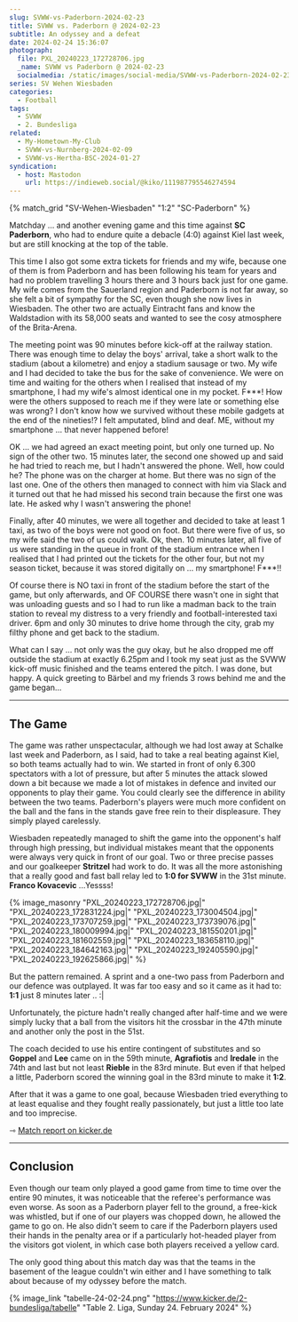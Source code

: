 ```yaml
---
slug: SVWW-vs-Paderborn-2024-02-23
title: SVWW vs. Paderborn @ 2024-02-23
subtitle: An odyssey and a defeat
date: 2024-02-24 15:36:07
photograph:
  file: PXL_20240223_172728706.jpg
  _name: SVWW vs Paderborn @ 2024-02-23
  socialmedia: /static/images/social-media/SVWW-vs-Paderborn-2024-02-23.jpg
series: SV Wehen Wiesbaden
categories:
  - Football
tags:
  - SVWW
  - 2. Bundesliga
related:
  - My-Hometown-My-Club
  - SVWW-vs-Nurnberg-2024-02-09
  - SVWW-vs-Hertha-BSC-2024-01-27
syndication:
  - host: Mastodon
    url: https://indieweb.social/@kiko/111987795546274594
---
```


{% match_grid "SV-Wehen-Wiesbaden" "1:2" "SC-Paderborn" %}

Matchday ... and another evening game and this time against **SC Paderborn**, who had to endure quite a debacle (4:0) against Kiel last week, but are still knocking at the top of the table. 

This time I also got some extra tickets for friends and my wife, because one of them is from Paderborn and has been following his team for years and had no problem travelling 3 hours there and 3 hours back just for one game. My wife comes from the Sauerland region and Paderborn is not far away, so she felt a bit of sympathy for the SC, even though she now lives in Wiesbaden. The other two are actually Eintracht fans and know the Waldstadion with its 58,000 seats and wanted to see the cosy atmosphere of the Brita-Arena.

The meeting point was 90 minutes before kick-off at the railway station. There was enough time to delay the boys' arrival, take a short walk to the stadium (about a kilometre) and enjoy a stadium sausage or two. My wife and I had decided to take the bus for the sake of convenience. We were on time and waiting for the others when I realised that instead of my smartphone, I had my wife's almost identical one in my pocket. F***! How were the others supposed to reach me if they were late or something else was wrong? I don't know how we survived without these mobile gadgets at the end of the nineties!? I felt amputated, blind and deaf. ME, without my smartphone ... that never happened before!

<!-- more -->

OK ... we had agreed an exact meeting point, but only one turned up. No sign of the other two. 15 minutes later, the second one showed up and said he had tried to reach me, but I hadn't answered the phone. Well, how could he? The phone was on the charger at home. But there was no sign of the last one. One of the others then managed to connect with him via Slack and it turned out that he had missed his second train because the first one was late. He asked why I wasn't answering the phone! 

Finally, after 40 minutes, we were all together and decided to take at least 1 taxi, as two of the boys were not good on foot. But there were five of us, so my wife said the two of us could walk. Ok, then. 10 minutes later, all five of us were standing in the queue in front of the stadium entrance when I realised that I had printed out the tickets for the other four, but not my season ticket, because it was stored digitally on ... my smartphone! F***!!

Of course there is NO taxi in front of the stadium before the start of the game, but only afterwards, and OF COURSE there wasn't one in sight that was unloading guests and so I had to run like a madman back to the train station to reveal my distress to a very friendly and football-interested taxi driver. 6pm and only 30 minutes to drive home through the city, grab my filthy phone and get back to the stadium.

What can I say ... not only was the guy okay, but he also dropped me off outside the stadium at exactly 6.25pm and I took my seat just as the SVWW kick-off music finished and the teams entered the pitch. I was done, but happy. A quick greeting to Bärbel and my friends 3 rows behind me and the game began... 

---

## The Game

The game was rather unspectacular, although we had lost away at Schalke last week and Paderborn, as I said, had to take a real beating against Kiel, so both teams actually had to win. We started in front of only 6.300 spectators with a lot of pressure, but after 5 minutes the attack slowed down a bit because we made a lot of mistakes in defence and invited our opponents to play their game. You could clearly see the difference in ability between the two teams. Paderborn's players were much more confident on the ball and the fans in the stands gave free rein to their displeasure. They simply played carelessly.

Wiesbaden repeatedly managed to shift the game into the opponent's half through high pressing, but individual mistakes meant that the opponents were always very quick in front of our goal. Two or three precise passes and our goalkeeper **Stritzel** had work to do. It was all the more astonishing that a really good and fast ball relay led to **1:0 for SVWW** in the 31st minute. **Franco Kovacevic** ...Yessss!

{% image_masonry
  "PXL_20240223_172728706.jpg|"
  "PXL_20240223_172831224.jpg|"
  "PXL_20240223_173004504.jpg|"
  "PXL_20240223_173707259.jpg|"
  "PXL_20240223_173739076.jpg|"
  "PXL_20240223_180009994.jpg|"
  "PXL_20240223_181550201.jpg|"
  "PXL_20240223_181602559.jpg|"
  "PXL_20240223_183658110.jpg|"
  "PXL_20240223_184642163.jpg|"
  "PXL_20240223_192405590.jpg|"
  "PXL_20240223_192625866.jpg|"
%}

But the pattern remained. A sprint and a one-two pass from Paderborn and our defence was outplayed. It was far too easy and so it came as it had to: **1:1** just 8 minutes later .. :|

Unfortunately, the picture hadn't really changed after half-time and we were simply lucky that a ball from the visitors hit the crossbar in the 47th minute and another only the post in the 51st.

The coach decided to use his entire contingent of substitutes and so **Goppel** and **Lee** came on in the 59th minute, **Agrafiotis** and **Iredale** in the 74th and last but not least **Rieble** in the 83rd minute. But even if that helped a little, Paderborn scored the winning goal in the 83rd minute to make it **1:2**.

After that it was a game to one goal, because Wiesbaden tried everything to at least equalise and they fought really passionately, but just a little too late and too imprecise.

&#x21FE;&nbsp;[Match report on kicker.de](https://www.kicker.de/wiesbaden-gegen-paderborn-2024-bundesliga-4861867/spielbericht)

---

## Conclusion

Even though our team only played a good game from time to time over the entire 90 minutes, it was noticeable that the referee's performance was even worse. As soon as a Paderborn player fell to the ground, a free-kick was whistled, but if one of our players was chopped down, he allowed the game to go on. He also didn't seem to care if the Paderborn players used their hands in the penalty area or if a particularly hot-headed player from the visitors got violent, in which case both players received a yellow card.

The only good thing about this match day was that the teams in the basement of the league couldn't win either and I have something to talk about because of my odyssey before the match.

{% image_link "tabelle-24-02-24.png" "https://www.kicker.de/2-bundesliga/tabelle" "Table 2. Liga, Sunday 24. February 2024" %}
